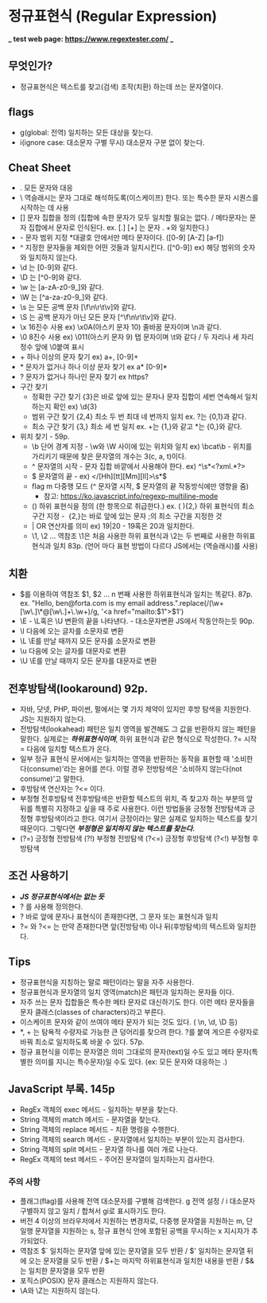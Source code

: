# 정규표현식 (Regular Expression)

**_ test web page: https://www.regextester.com/ _**

## 무엇인가?

- 정규표현식은 텍스트를 찾고(검색) 조작(치환) 하는데 쓰는 문자열이다.

## flags

- g(global: 전역) 일치하는 모든 대상을 찾는다.
- i(ignore case: 대소문자 구별 무시) 대소문자 구분 없이 찾는다.

## Cheat Sheet

- . 모든 문자와 대응
- \ 역슬래시는 문자 그대로 해석하도록(이스케이프) 한다. 또는 특수한 문자 시퀀스를 시작하는 데 사용
- [] 문자 집합을 정의 (집합에 속한 문자가 모두 일치할 필요는 없다. / 메타문자는 문자 집합에서 문자로 인식된다. ex. [.] [+] 는 문자 . +와 일치한다.)
- \- 문자 범위 지정 \*대괄호 안에서만 메타 문자이다. ([0-9] [A-Z] [a-f])
- ^ 지정한 문자들을 제외한 어떤 것들과 일치시킨다. ([^0-9]) ex) 해당 범위의 숫자와 일치하지 않는다.
- \d 는 [0-9]와 같다.
- \D 는 [^0-9]와 같다.
- \w 는 [a-zA-z0-9_]와 같다.
- \W 는 [^a-za-z0-9_]와 같다.
- \s 는 모든 공백 문자 [\f\n\r\t\v]와 같다.
- \S 는 공백 문자가 아닌 모든 문자 [^\f\n\r\t\v]와 같다.
- \x 16진수 사용 ex) \x0A(아스키 문자 10) 줄바꿈 문자이며 \n과 같다.
- \0 8진수 사용 ex) \011(아스키 문자 9) 탭 문자이며 \t와 같다 / 두 자리나 세 자리 정수 앞에 \0붙여 표시
- \+ 하나 이상의 문자 찾기 ex) a+, [0-9]+
- \* 문자가 없거나 하나 이상 문자 찾기 ex a* [0-9]*
- ? 문자가 없거나 하나인 문자 찾기 ex https?
- 구간 찾기
  - 정확한 구간 찾기 {3}은 바로 앞에 있는 문자나 문자 집합이 세번 연속해서 일치 하는지 확인 ex) \d{3}
  - 범위 구간 찾기 {2,4} 최소 두 번 최대 네 번까지 일치 ex. ?는 {0,1}과 같다.
  - 최소 구간 찾기 {3,} 최소 세 번 일치 ex. +는 {1,}와 같고 \*는 {0,}와 같다.
- 위치 찾기 - 59p.
  - \b 단어 경계 지정 - \w와 \W 사이에 있는 위치와 일치 ex) \bcat\b - 위치를 가리키기 때문에 찾은 문자열의 개수는 3(c, a, t)이다.
  - ^ 문자열의 시작 - 문자 집합 바깥에서 사용해야 한다. ex) ^\s*<\?xml.*\?>
  - $ 문자열의 끝 - ex) </[Hh][tt][Mm][ll]>\s\*$
  - flag m 다중행 모드 (^ 문자열 시작, $ 문자열의 끝 작동방식에만 영향을 줌)
    - 참고: https://ko.javascript.info/regexp-multiline-mode
  - () 하위 표현식을 정의 (한 항목으로 취급한다.) ex. (&nbsp;){2,} 하위 표현식의 최소 구간 지정 - &nbsp;{2,}는 바로 앞에 있는 문자 ;의 최소 구간을 지정한 것
  - | OR 연산자를 의미 ex) 19|20 - 19혹은 20과 일치한다.
  - \1, \2 ... 역참조 \1은 처음 사용한 하위 표현식과 \2는 두 번째로 사용한 하위표현식과 일치 83p. (언어 마다 표현 방법이 다르다 JS에서는 \(역슬래시)를 사용)

## 치환

- $를 이용하여 역참조 $1, $2 ... n 번째 사용한 하위표현식과 일치는 똑같다. 87p. ex. "Hello, ben@forta.com is my email address.".replace(/(\w+[\w\.]\*@[\w\.]+\.\w+)/g, '<a href="mailto:$1">$1</a>')
- \E - \L혹은 \U 변환의 끝을 나타낸다. - 대소문자변환 JS에서 작동안하는듯 90p.
- \l 다음에 오는 글자를 소문자로 변환
- \L \E를 만날 때까지 모든 문자를 소문자로 변환
- \u 다음에 오는 글자를 대문자로 변환
- \U \E를 만날 때까지 모든 문자를 대문자로 변환

## 전후방탐색(lookaround) 92p.

- 자바, 닷넷, PHP, 파이썬, 펄에서는 몇 가지 제약이 있지만 후방 탐색을 지원한다. JS는 지원하지 않는다.
- 전방탐색(lookahead) 패턴은 일치 영역을 발견해도 그 값을 반환하지 않는 패턴을 말한다. 실제로는 **_하위표현식이며_**, 하위 표현식과 같은 형식으로 작성한다. ?= 시작 = 다음에 일치할 텍스트가 온다.
- 일부 정규 표현식 문서에서는 일치하는 영역을 반환하는 동작을 표현할 때 '소비한다(consume)'라는 용어를 쓴다. 이럴 경우 전방탐색은 '소비하지 않는다(not consume)'고 말한다.
- 후방탐색 연산자는 ?<= 이다.
- 부정형 전후방탐색 전후방탐색은 반환할 텍스트의 위치, 즉 찾고자 하는 부분의 앞뒤를 특별히 지정하고 싶을 때 주로 사용한다. 이런 방법들을 긍정형 전방탐색과 긍정형 후방탐색이라고 한다. 여기서 긍정이라는 말은 실제로 일치하는 텍스트를 찾기 때문이다. 그렇다면 **_부정형은 일치하지 않는 텍스트를 찾는다._**
- (?=) 긍정형 전방탐색 (?!) 부정형 전방탐색 (?<=) 긍정형 후방탐색 (?<!) 부정형 후방탐색

## 조건 사용하기

- **_JS 정규표현식에서는 없는 듯_**
- ? 를 사용해 정의한다.
- ? 바로 앞에 문자나 표현식이 존재한다면, 그 문자 또는 표현식과 일치
- ?= 와 ?<= 는 만약 존재한다면 앞(전방탐색) 이나 뒤(후방탐색)의 텍스트와 일치한다.

## Tips

- 정규표현식을 지칭하는 말로 패턴이라는 말을 자주 사용한다.
- 정규표현식과 문자열의 일치 영역(match)은 패턴과 일치하는 문자들 이다.
- 자주 쓰는 문자 집합들은 특수한 메타 문자로 대신하기도 한다. 이런 메타 문자들을 문자 클래스(classes of characters)라고 부른다.
- 이스케이프 문자와 같이 쓰여야 메타 문자가 되는 것도 있다. ( \n, \d, \D 등)
- \*, + 는 탐욕적 수량자로 가능한 큰 덩어리를 찾으려 한다. ?를 붙여 게으른 수량자로 바꿔 최소로 일치하도록 바꿀 수 있다. 57p.
- 정규 표현식을 이루는 문자열은 의미 그대로의 문자(text)일 수도 있고 메타 문자(특별한 의미를 지니는 특수문자)일 수도 있다. (ex: 모든 문자와 대응하는 .)

## JavaScript 부록. 145p

- RegEx 객체의 exec 메서드 - 일치하는 부분을 찾는다.
- String 객체의 match 메서드 - 문자열을 찾는다.
- String 객체의 replace 메서드 - 치환 명령을 수행한다.
- String 객체의 search 메서드 - 문자열에서 일치하는 부분이 있는지 검사한다.
- String 객체의 split 메서드 - 문자열 하나를 여러 개로 나눈다.
- RegEx 객체의 test 메서드 - 주어진 문자열이 일치하는지 검사한다.

### 주의 사항

- 플래그(flag)를 사용해 전역 대소문자를 구별해 검색한다. g 전역 설정 / i 대소문자 구별하지 않고 일치 / 합쳐서 gi로 표시하기도 한다.
- 버전 4 이상의 브라우저에서 지원하는 변경자로, 다중행 문자열을 지원하는 m, 단일행 문자열을 지원하는 s, 정규 표현식 안에 포함된 공백을 무시하는 x 지시자가 추가되었다.
- 역참조 $` 일치하는 문자열 앞에 있는 문자열을 모두 반환 / $' 일치하는 문자열 뒤에 오는 문자열을 모두 반환 / $+는 마지막 하위표현식과 일치한 내용을 반환 / $&는 일치한 문자열을 모두 반환
- 포직스(POSIX) 문자 클래스는 지원하지 않는다.
- \A와 \Z는 지원하지 않는다.
